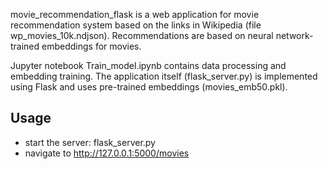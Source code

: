 movie_recommendation_flask is a web application for movie recommendation system based on the links in Wikipedia (file wp_movies_10k.ndjson). 
Recommendations are based on neural network-trained embeddings for movies.

Jupyter notebook Train_model.ipynb contains data processing and embedding training. 
The application itself (flask_server.py) is implemented using Flask and uses pre-trained embeddings (movies_emb50.pkl).

## Usage
- start the server: flask_server.py
- navigate to http://127.0.0.1:5000/movies
